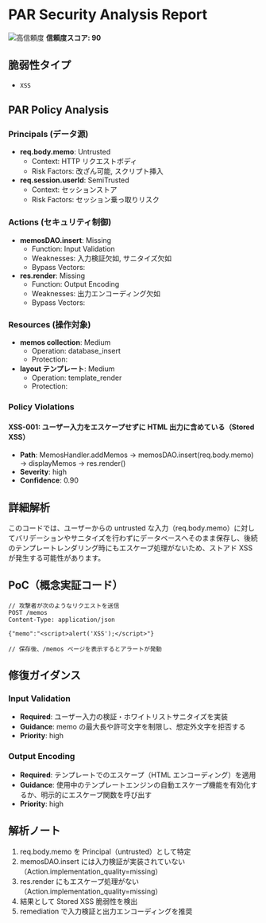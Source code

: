 # PAR Security Analysis Report

![高信頼度](https://img.shields.io/badge/信頼度-高-red) **信頼度スコア: 90**

## 脆弱性タイプ

- `XSS`

## PAR Policy Analysis

### Principals (データ源)

- **req.body.memo**: Untrusted
  - Context: HTTP リクエストボディ
  - Risk Factors: 改ざん可能, スクリプト挿入
- **req.session.userId**: SemiTrusted
  - Context: セッションストア
  - Risk Factors: セッション乗っ取りリスク

### Actions (セキュリティ制御)

- **memosDAO.insert**: Missing
  - Function: Input Validation
  - Weaknesses: 入力検証欠如, サニタイズ欠如
  - Bypass Vectors: 
- **res.render**: Missing
  - Function: Output Encoding
  - Weaknesses: 出力エンコーディング欠如
  - Bypass Vectors: 

### Resources (操作対象)

- **memos collection**: Medium
  - Operation: database_insert
  - Protection: 
- **layout テンプレート**: Medium
  - Operation: template_render
  - Protection: 

### Policy Violations

#### XSS-001: ユーザー入力をエスケープせずに HTML 出力に含めている（Stored XSS）

- **Path**: MemosHandler.addMemos -> memosDAO.insert(req.body.memo) -> displayMemos -> res.render()
- **Severity**: high
- **Confidence**: 0.90

## 詳細解析

このコードでは、ユーザーからの untrusted な入力（req.body.memo）に対してバリデーションやサニタイズを行わずにデータベースへそのまま保存し、後続のテンプレートレンダリング時にもエスケープ処理がないため、ストアド XSS が発生する可能性があります。

## PoC（概念実証コード）

```text
// 攻撃者が次のようなリクエストを送信
POST /memos
Content-Type: application/json

{"memo":"<script>alert('XSS');</script>"}

// 保存後、/memos ページを表示するとアラートが発動
```

## 修復ガイダンス

### Input Validation

- **Required**: ユーザー入力の検証・ホワイトリストサニタイズを実装
- **Guidance**: memo の最大長や許可文字を制限し、想定外文字を拒否する
- **Priority**: high

### Output Encoding

- **Required**: テンプレートでのエスケープ（HTML エンコーディング）を適用
- **Guidance**: 使用中のテンプレートエンジンの自動エスケープ機能を有効化するか、明示的にエスケープ関数を呼び出す
- **Priority**: high

## 解析ノート

1. req.body.memo を Principal（untrusted）として特定
2. memosDAO.insert には入力検証が実装されていない（Action.implementation_quality=missing）
3. res.render にもエスケープ処理がない（Action.implementation_quality=missing）
4. 結果として Stored XSS 脆弱性を検出
5. remediation で入力検証と出力エンコーディングを推奨


